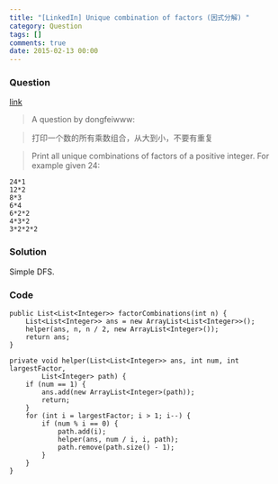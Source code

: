 ```yaml
---
title: "[LinkedIn] Unique combination of factors (因式分解) "
category: Question
tags: []
comments: true
date: 2015-02-13 00:00
---
```



### Question

[link](http://www.mitbbs.com/article_t1/JobHunting/32803907_0_1.html)

> A question by dongfeiwww:

> 打印一个数的所有乘数组合，从大到小，不要有重复

> Print all unique combinations of factors of a positive integer. For example given 24:

    24*1
    12*2
    8*3
    6*4
    6*2*2
    4*3*2
    3*2*2*2

### Solution

Simple DFS.

### Code

    public List<List<Integer>> factorCombinations(int n) {
    	List<List<Integer>> ans = new ArrayList<List<Integer>>();
    	helper(ans, n, n / 2, new ArrayList<Integer>());
    	return ans;
    }

    private void helper(List<List<Integer>> ans, int num, int largestFactor,
    		List<Integer> path) {
    	if (num == 1) {
    		ans.add(new ArrayList<Integer>(path));
    		return;
    	}
    	for (int i = largestFactor; i > 1; i--) {
    		if (num % i == 0) {
    			path.add(i);
    			helper(ans, num / i, i, path);
    			path.remove(path.size() - 1);
    		}
    	}
    }

